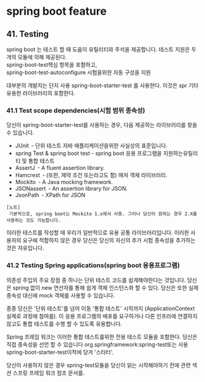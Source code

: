 
# spring boot feature 

## 41. Testing
spring boot 는 테스트 할 때 도움이 유틸리티와 주석을 제공합니다.
테스트 지원은 두 개의 모듈에 의해 제공된다.  
spring-boot-test핵심 항목을 포함하고,  
spring-boot-test-autoconfigure 시험을위한 자동 구성을 지원

대부분의 개발자는 단지 사용 spring-boot-starter-test 를 사용한다.
이것은 spr
기타 유용한 라이브러리의 포함한다.

### 41.1 Test scope dependencies(시험 범위 종속성)
당신이 spring-boot-starter-test를 사용하는 경우, 
다음 제공하는 라이브러리를 찾을 수 있습니다.

 - JUnit  - 단위 테스트 자바 애플리케이션을위한 사실상의 표준입니다.
 - spring Test & spring boot test - spring boot 응용 프로그램을 지원하는유틸리티 및 통합 테스트
 - AssertJ  - A fluent assertion library.
 - Hamcrest  - (또한, 제약 조건 또는라고도 함) 매처 객체 라이브러리.
 - Mockito  - A Java mocking framework.
 - JSONassert  - An assertion library for JSON.
 - JsonPath  - XPath for JSON
 
```
[노트]   
 기본적으로, spring boot는 Mockito 1.x에서 사용. 그러나 당신이 원하는 경우 2.X를 사용하는 것도 가능합니다.  
```






이러한 테스트를 작성할 때 우리가 일반적으로 유용 공통 라이브러리입니다. 
이러한 사용자의 요구에 적합하지 않은 경우 당신은 당신의 자신의 추가 시험 종속성을 추가하는 것은 자유입니다.

### 41.2 Testing Spring applications(spring boot 응용프로그램)
의존성 주입의 주요 장점 중 하나는 단위 테스트 코드를 쉽게해야한다는 것입니다. 
당신은 spring 없이 new 연산자를 통해 쉽게 객체 인스턴스화 할 수 있다.
당신은 또한 실제 종속성 대신에 mock 객체를 사용할 수 있습니다.

종종 당신은 '단위 테스트'를 넘어 이동 '통합 테스트' 시작까지 
(ApplicationContext 실제로 과정에 참여를). 이 응용 프로그램의 배포를 요구하거나 다른 인프라에 연결하지 않고도 통합 테스트를 수행 할 수 있도록 유용합니다.

Spring 프레임 워크는 이러한 통합 테스트를위한 전용 테스트 모듈을 포함한다. 당신은 직접 종속성을 선언 할 수 있습니다 org.springframework:spring-test또는 사용 spring-boot-starter-test이적에 당겨 '스타터'.

당신이 사용하지 않은 경우 spring-test모듈을 당신이 읽는 시작해야하기 전에 관련 섹션 스프링 프레임 워크 참조 문서를.




